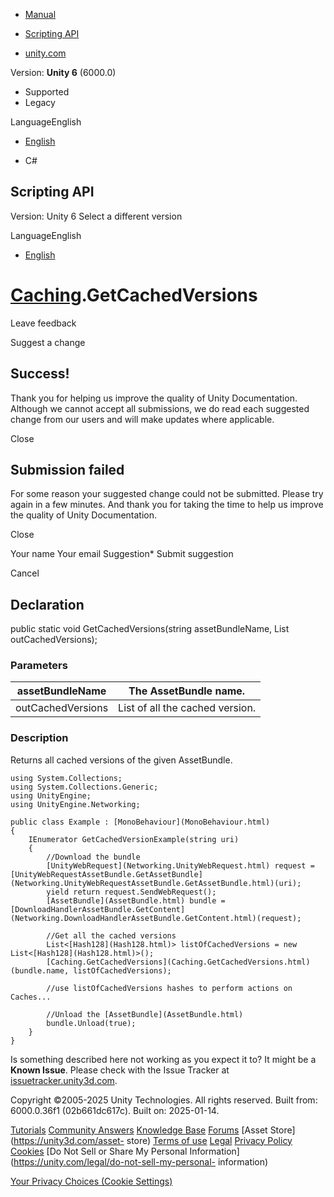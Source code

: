 [ ]()

  * [Manual](../Manual/index.html)
  * [Scripting API](../ScriptReference/index.html)

  * [unity.com](https://unity.com/)

Version: **Unity 6** (6000.0)

  * Supported
  * Legacy

LanguageEnglish

  * [English]()

  * C#

[ ](https://docs.unity3d.com)

## Scripting API

Version: Unity 6 Select a different version

LanguageEnglish

  * [English]()

#  [Caching](Caching.html).GetCachedVersions

Leave feedback

Suggest a change

## Success!

Thank you for helping us improve the quality of Unity Documentation. Although
we cannot accept all submissions, we do read each suggested change from our
users and will make updates where applicable.

Close

## Submission failed

For some reason your suggested change could not be submitted. Please <a>try
again</a> in a few minutes. And thank you for taking the time to help us
improve the quality of Unity Documentation.

Close

Your name Your email Suggestion* Submit suggestion

Cancel

[ ]()

## Declaration

public static void GetCachedVersions(string assetBundleName, List<Hash128>
outCachedVersions);

### Parameters

assetBundleName | The AssetBundle name.  
---|---  
outCachedVersions | List of all the cached version.  
  
### Description

Returns all cached versions of the given AssetBundle.

    
    
    using System.Collections;
    using System.Collections.Generic;
    using UnityEngine;
    using UnityEngine.Networking;  
      
    public class Example : [MonoBehaviour](MonoBehaviour.html)
    {
        IEnumerator GetCachedVersionExample(string uri)
        {
            //Download the bundle
            [UnityWebRequest](Networking.UnityWebRequest.html) request = [UnityWebRequestAssetBundle.GetAssetBundle](Networking.UnityWebRequestAssetBundle.GetAssetBundle.html)(uri);
            yield return request.SendWebRequest();
            [AssetBundle](AssetBundle.html) bundle = [DownloadHandlerAssetBundle.GetContent](Networking.DownloadHandlerAssetBundle.GetContent.html)(request);  
      
            //Get all the cached versions
            List<[Hash128](Hash128.html)> listOfCachedVersions = new List<[Hash128](Hash128.html)>();
            [Caching.GetCachedVersions](Caching.GetCachedVersions.html)(bundle.name, listOfCachedVersions);  
      
            //use listOfCachedVersions hashes to perform actions on Caches...  
      
            //Unload the [AssetBundle](AssetBundle.html)
            bundle.Unload(true);
        }
    }
    

Is something described here not working as you expect it to? It might be a
**Known Issue**. Please check with the Issue Tracker at
[issuetracker.unity3d.com](https://issuetracker.unity3d.com).

Copyright ©2005-2025 Unity Technologies. All rights reserved. Built from:
6000.0.36f1 (02b661dc617c). Built on: 2025-01-14.

[Tutorials](https://unity3d.com/learn) [Community
Answers](https://answers.unity3d.com) [Knowledge
Base](https://support.unity3d.com/hc/en-us)
[Forums](https://forum.unity3d.com) [Asset Store](https://unity3d.com/asset-
store) [Terms of use](https://docs.unity3d.com/Manual/TermsOfUse.html)
[Legal](https://unity.com/legal) [Privacy
Policy](https://unity.com/legal/privacy-policy)
[Cookies](https://unity.com/legal/cookie-policy) [Do Not Sell or Share My
Personal Information](https://unity.com/legal/do-not-sell-my-personal-
information)

[Your Privacy Choices (Cookie Settings)](javascript:void\(0\);)

